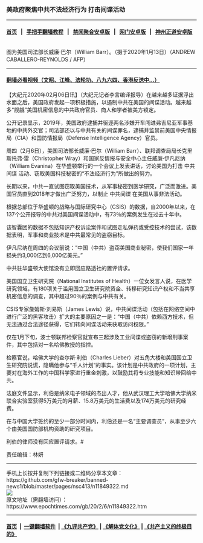 ### 美政府聚焦中共不法经济行为 打击间谍活动
------------------------

#### [首页](https://github.com/gfw-breaker/banned-news1/blob/master/README.md) &nbsp;&nbsp;|&nbsp;&nbsp; [手把手翻墙教程](https://github.com/gfw-breaker/guides/wiki) &nbsp;&nbsp;|&nbsp;&nbsp; [禁闻聚合安卓版](https://github.com/gfw-breaker/bn-android) &nbsp;&nbsp;|&nbsp;&nbsp; [网门安卓版](https://github.com/oGate2/oGate) &nbsp;&nbsp;|&nbsp;&nbsp; [神州正道安卓版](https://github.com/SzzdOgate/update) 



<div><img alt="" class="aligncenter wp-post-image" src="https://i.epochtimes.com/assets/uploads/2020/02/000_1NO5WU-600x400.jpg"/>
<div class="red16 caption">
 <p>
  图为美国司法部长威廉·巴尔（William Barr）。（摄于2020年1月13日）（ANDREW CABALLERO-REYNOLDS / AFP）
 </p>
</div>
</div><hr/>

#### [翻墙必看视频（文昭、江峰、法轮功、八九六四、香港反送中...）](https://github.com/gfw-breaker/banned-news1/blob/master/pages/link3.md)

<div><p>
 【大纪元2020年02月06日讯】（大纪元记者李言编译报导）在越来越多证据浮出水面之后，美国政府发起一项积极措施，以遏制中共在美国的间谍活动。越来越多“觊觎”美国机密信息的中共政府官员、商人和学者被美方锁定。
</p>
<p>
 公开记录显示，2019年，美国政府逮捕并驱逐两名涉嫌开车闯进弗吉尼亚军事基地的中共外交官；司法部还以与中共有关的间谍罪名，逮捕并监禁前美国中央情报局（CIA）和国防情报局（Defense Intelligence Agency）官员。
</p>
<p>
 周四（2月6日），美国司法部长威廉·巴尔（William Barr）、联邦调查局局长克里斯托弗·雷（Christopher Wray）和国家反情报与安全中心主任威廉·伊凡尼纳（William Evanina）在华盛顿举行的一个会议上发表讲话，讨论美国为打击
 <ok href="https://www.epochtimes.com/gb/tag/%E4%B8%AD%E5%85%B1%E9%97%B4%E8%B0%8D.html">
  中共间谍
 </ok>
 活动、窃取美国科技秘密的“不法经济行为”所做出的努力。
</p>
<p>
 长期以来，中共一直试图窃取美国技术，从军事秘密到医学研究，广泛而激进。美国官员直到2018年才做出广泛努力，以制止
 <ok href="https://www.epochtimes.com/gb/tag/%E4%B8%AD%E5%85%B1%E9%97%B4%E8%B0%8D.html">
  中共间谍
 </ok>
 在美国从事非法活动。
</p>
<p>
 根据总部位于华盛顿的战略与国际研究中心（CSIS）的数据，自2000年以来，在137个公开报导的中共对美国间谍活动中，有73％的案例发生在过去十年中。
</p>
<p>
 该智囊团的数据不包括知识产权诉讼案件和试图走私弹药或受控技术的尝试，该数据表明，军事和商业技术是中共最常见的盗窃目标。
</p>
<p>
 伊凡尼纳在周四的会议前说：“中国（中共）盗窃美国商业秘密，使我们国家一年损失约3,000亿到6,000亿美元。”
</p>
<p>
 中共驻华盛顿大使馆没有立即回应路透社的置评请求。
</p>
<p>
 美国国立卫生研究院（National Institutes of Health）一位女发言人说，在医学研究领域，有180项关于滥用国立卫生研究院资金、转移研究知识产权和不当共享机密信息的调查，其中超过90％的案例与中共有关。
</p>
<p>
 CSIS专家詹姆斯·刘易斯（James Lewis）说，中共间谍活动（包括在网络空间中进行广泛的黑客攻击）扩大的主要原因之一是：“中国（中共）依赖西方技术，但无法通过合法途径获得，它们转向间谍活动来获取访问权限。”
</p>
<p>
 仅在1月下旬，波士顿联邦检察官就宣布三起涉及工业间谍或盗窃的新增刑事案件，其中包括对一名哈佛教授的指控。
</p>
<p>
 检察官说，哈佛大学的查尔斯·利伯（Charles Lieber）对五角大楼和美国国立卫生研究院说谎，隐瞒他参与“千人计划”的事实。该计划是中共政府的一项计划，主要对在海外工作的中国科学家进行重金刺激，以鼓励其将专业技能和知识带回给中共。
</p>
<p>
 法庭文件显示，利伯是纳米电子领域的杰出人才，他从武汉理工大学哈佛大学纳米联合实验室获得5万美元的月薪、15.8万美元的生活费以及174万美元的研究经费。
</p>
<p>
 在与中国大学签约的至少一部分时间内，利伯还是一名“主要调查员”，从事至少六个由美国国防部机构资助的研究项目。
</p>
<p>
 利伯的律师没有回应置评请求。#
</p>
<p>
 责任编辑：林妍
</p>
</div>
<hr/>
手机上长按并复制下列链接或二维码分享本文章：<br/>
https://github.com/gfw-breaker/banned-news1/blob/master/pages/nsc413/n11849322.md <br/>
<a href='https://github.com/gfw-breaker/banned-news1/blob/master/pages/nsc413/n11849322.md'><img src='https://github.com/gfw-breaker/banned-news1/blob/master/pages/nsc413/n11849322.md.png'/></a> <br/>
原文地址（需翻墙访问）：https://www.epochtimes.com/gb/20/2/6/n11849322.htm


------------------------
#### [首页](https://github.com/gfw-breaker/banned-news1/blob/master/README.md) &nbsp;|&nbsp; [一键翻墙软件](https://github.com/gfw-breaker/nogfw/blob/master/README.md) &nbsp;| [《九评共产党》](https://github.com/gfw-breaker/9ping.md/blob/master/README.md#九评之一评共产党是什么) | [《解体党文化》](https://github.com/gfw-breaker/jtdwh.md/blob/master/README.md) | [《共产主义的终极目的》](https://github.com/gfw-breaker/gczydzjmd.md/blob/master/README.md)


<img src='http://gfw-breaker.win/banned-news/pages/nsc413/n11849322.md' width='0px' height='0px'/>